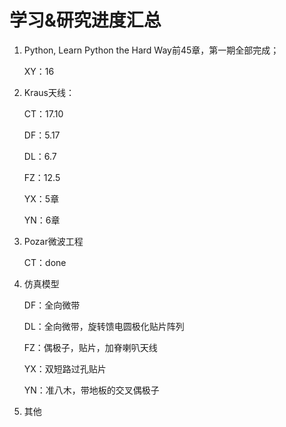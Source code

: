 # 学习&研究进度汇总

1. Python, Learn Python the Hard Way前45章，第一期全部完成；

   XY：16

2. Kraus天线：

   CT：17.10

   DF：5.17

   DL：6.7

   FZ：12.5

   YX：5章

   YN：6章

3. Pozar微波工程

   CT：done

4. 仿真模型

   DF：全向微带

   DL：全向微带，旋转馈电圆极化贴片阵列

   FZ：偶极子，贴片，加脊喇叭天线

   YX：双短路过孔贴片

   YN：准八木，带地板的交叉偶极子

5. 其他

